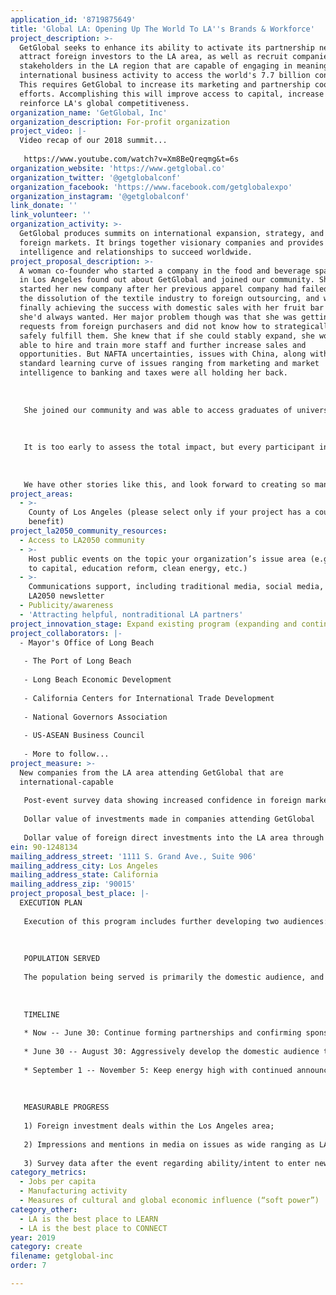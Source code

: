 ```yaml
---
application_id: '8719875649'
title: 'Global LA: Opening Up The World To LA''s Brands & Workforce'
project_description: >-
  GetGlobal seeks to enhance its ability to activate its partnership network and
  attract foreign investors to the LA area, as well as recruit companies and
  stakeholders in the LA region that are capable of engaging in meaningful
  international business activity to access the world's 7.7 billion consumers.
  This requires GetGlobal to increase its marketing and partnership coordination
  efforts. Accomplishing this will improve access to capital, increase jobs,
  reinforce LA's global competitiveness.
organization_name: 'GetGlobal, Inc'
organization_description: For-profit organization
project_video: |-
  Video recap of our 2018 summit...
   
   https://www.youtube.com/watch?v=Xm8BeQreqmg&t=6s
organization_website: 'https://www.getglobal.co'
organization_twitter: '@getglobalconf'
organization_facebook: 'https://www.facebook.com/getglobalexpo'
organization_instagram: '@getglobalconf'
link_donate: ''
link_volunteer: ''
organization_activity: >-
  GetGlobal produces summits on international expansion, strategy, and key
  foreign markets. It brings together visionary companies and provides the
  intelligence and relationships to succeed worldwide.
project_proposal_description: >-
  A woman co-founder who started a company in the food and beverage space here
  in Los Angeles found out about GetGlobal and joined our community. She had
  started her new company after her previous apparel company had failed due to
  the dissolution of the textile industry to foreign outsourcing, and was
  finally achieving the success with domestic sales with her fruit bar products
  she'd always wanted. Her major problem though was that she was getting
  requests from foreign purchasers and did not know how to strategically or
  safely fulfill them. She knew that if she could stably expand, she would be
  able to hire and train more staff and further increase sales and
  opportunities. But NAFTA uncertainties, issues with China, along with the
  standard learning curve of issues ranging from marketing and market
  intelligence to banking and taxes were all holding her back.
   
   
   
   She joined our community and was able to access graduates of universities with international business focuses, banks specializing in trade finance, accounting firms to advise on tax changes, consultants focused on international trade, the many government resources that most companies are unaware of, as well as a range of social media influencers in key markets who in the near future will likely be helping her to develop authentic local appeal in their markets. On top of this, there are two major family conglomerates — one from Southeast Asia and another from the Middle East — who are interested in investing in her company to be able to strategically expand into their respective markets by utilizing their relationships and influence. In terms of confidence-building, our community and resources have given her an open pathway for expanding her company's opportunities in ways that would have taken her a very long time to create on her own. 
   
   
   
   It is too early to assess the total impact, but every participant in this relationship sees greater opportunity. The foreign investors are curious about what else they can access in the LA area, the universities are eager to provide more students and training, and the influencers see LA as a beacon of multidimensional activity for them.
   
   
   
   We have other stories like this, and look forward to creating so many more.
project_areas:
  - >-
    County of Los Angeles (please select only if your project has a countywide
    benefit)
project_la2050_community_resources:
  - Access to LA2050 community
  - >-
    Host public events on the topic your organization’s issue area (e.g. access
    to capital, education reform, clean energy, etc.) 
  - >-
    Communications support, including traditional media, social media, and
    LA2050 newsletter
  - Publicity/awareness
  - 'Attracting helpful, nontraditional LA partners'
project_innovation_stage: Expand existing program (expanding and continuing ongoing successful projects)
project_collaborators: |-
  - Mayor's Office of Long Beach
   
   - The Port of Long Beach
   
   - Long Beach Economic Development
   
   - California Centers for International Trade Development
   
   - National Governors Association
   
   - US-ASEAN Business Council
   
   - More to follow...
project_measure: >-
  New companies from the LA area attending GetGlobal that are
  international-capable 
   
   Post-event survey data showing increased confidence in foreign market activity 
   
   Dollar value of investments made in companies attending GetGlobal
   
   Dollar value of foreign direct investments into the LA area through GetGlobal
ein: 90-1248134
mailing_address_street: '1111 S. Grand Ave., Suite 906'
mailing_address_city: Los Angeles
mailing_address_state: California
mailing_address_zip: '90015'
project_proposal_best_place: |-
  EXECUTION PLAN
   
   Execution of this program includes further developing two audiences: foreign audiences (to invest, collaborate, partner, contribute knowledge, make purchases) and domestic audiences with interesting products or services but who need key relationships, market intelligence and access, capital, and sales to drive growth and hiring. To attract more of both audiences — foreign and domestic — we will need to purchase marketing services and access to contact databases, as well as use the financial buffer that this grant will provide to be able to devote more time to developing both of these audiences rather than focus primarily on raising sponsorship. Since GetGlobal's first edition in 2016, we have developed a network of over 80 partner organizations. Leveraging them properly is mostly an issue of time and effort. 
   
   
   
   POPULATION SERVED
   
   The population being served is primarily the domestic audience, and for this program our focus would be LA area companies that are capable of engaging in meaningful international activity — acting strategically and in sustained fashion in its marketing, sales, and general operation. Typically these are companies above $5 million in annual revenue, but there are exceptions below that threshold. The target persons within those companies are usually founders, chief executives, heads of marketing and sales, supply chain and logistics, CFOs, and anyone else with the word "international" in their title. Secondary beneficiaries of this program would be employees and prospective staff who would be hired either because of inbound foreign investment or expanded sales internationally. 
   
   
   
   TIMELINE
   
   * Now -- June 30: Continue forming partnerships and confirming sponsors; developing the program for the event that increases its appeal.
   
   * June 30 -- August 30: Aggressively develop the domestic audience through online awareness campaigns, personal outreach, meet-ups around LA and Long Beach; develop the foreign participants through leveraging our relationships in the US Commercial Service, National Governors Association, binational trade associations, and other groups.
   
   * September 1 -- November 5: Keep energy high with continued announcements of new speakers and participants, bring together the most energetic members of the community intermittently for pre-summit activities. 
   
   
   
   MEASURABLE PROGRESS
   
   1) Foreign investment deals within the Los Angeles area;
   
   2) Impressions and mentions in media on issues as wide ranging as LA's superior infrastructure and workforce for global interaction, effect of LA area industries on the global economy, trends that begin in LA and spread around the world, changes in perception internationally about LA's social and economic appeal;
   
   3) Survey data after the event regarding ability/intent to enter new markets, growth capital acquired, confidence about international expansion.
category_metrics:
  - Jobs per capita
  - Manufacturing activity
  - Measures of cultural and global economic influence (“soft power”)
category_other:
  - LA is the best place to LEARN
  - LA is the best place to CONNECT
year: 2019
category: create
filename: getglobal-inc
order: 7

---
```

